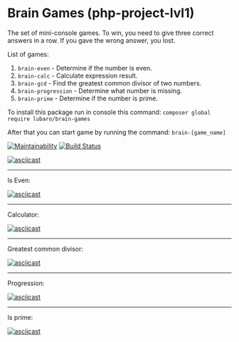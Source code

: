 # Brain Games (php-project-lvl1)

The set of mini-console games. 
To win, you need to give three correct answers in a row.
If you gave the wrong answer, you lost.

List of games:
1. `brain-even` - Determine if the number is even.
1. `brain-calc` - Calculate expression result.
1. `brain-gcd` - Find the greatest common divisor of two numbers.
1. `brain-progression` - Determine what number is missing.
1. `brain-prime` - Determine if the number is prime.

To install this package run in console this command:
`composer global require lubaro/brain-games`

After that you can start game by running the command: `brain-[game_name]`

[![Maintainability](https://api.codeclimate.com/v1/badges/6020e678444a0917600e/maintainability)](https://codeclimate.com/github/LubaRo/php-project-lvl1/maintainability) [![Build Status](https://travis-ci.org/LubaRo/php-project-lvl1.svg?branch=master)](https://travis-ci.org/LubaRo/php-project-lvl1)

[![asciicast](https://asciinema.org/a/htBJX2tv114YfWTUXeWaR5aq1.svg)](https://asciinema.org/a/htBJX2tv114YfWTUXeWaR5aq1)
___
Is Even:
   
[![asciicast](https://asciinema.org/a/5BLY0IJGVDkmTmMbqu0gVt7QA.svg)](https://asciinema.org/a/5BLY0IJGVDkmTmMbqu0gVt7QA)

___
Calculator:

[![asciicast](https://asciinema.org/a/ie6cjK3V3Er8u333bFOLBkJJh.svg)](https://asciinema.org/a/ie6cjK3V3Er8u333bFOLBkJJh)

___
Greatest common divisor:

[![asciicast](https://asciinema.org/a/276809.svg)](https://asciinema.org/a/276809)

___
Progression:

[![asciicast](https://asciinema.org/a/277304.svg)](https://asciinema.org/a/277304)

___
Is prime:

[![asciicast](https://asciinema.org/a/278523.svg)](https://asciinema.org/a/278523)
